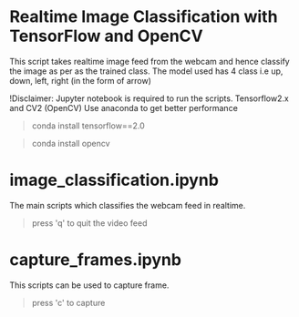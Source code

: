 # Realtime Image Classification with TensorFlow and OpenCV
This script takes realtime image feed from the webcam and hence classify the image as per as the trained class.
The model used has 4 class i.e up, down, left, right (in the form of arrow)

!Disclaimer: Jupyter notebook is required to run the scripts. Tensorflow2.x and CV2 (OpenCV)
 Use anaconda to get better performance
 
 > conda install tensorflow==2.0
 
 > conda install opencv

# image_classification.ipynb
The main scripts which classifies the webcam feed in realtime.

> press 'q' to quit the video feed

# capture_frames.ipynb
This scripts can be used to capture frame. 

> press 'c' to capture
